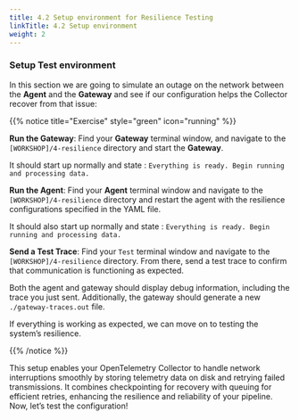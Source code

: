 ```yaml
---
title: 4.2 Setup environment for Resilience Testing
linkTitle: 4.2 Setup environment
weight: 2
---
```


### Setup Test environment

In this section we are going to simulate an outage on the network between the **Agent** and the **Gateway** and see if our configuration helps the Collector recover from that issue:

{{% notice title="Exercise" style="green" icon="running" %}}

**Run the Gateway**: Find your **Gateway** terminal window, and navigate to the `[WORKSHOP]/4-resilience` directory and start the **Gateway**.

It should start up normally and state : `Everything is ready. Begin running and processing data.`

**Run the Agent**: Find your **Agent** terminal window and navigate to the `[WORKSHOP]/4-resilience` directory and restart the agent with the resilience configurations specified in the YAML file.

It should also start up normally and state : `Everything is ready. Begin running and processing data.`

**Send a Test Trace**:
Find your `Test` terminal window and navigate to the `[WORKSHOP]/4-resilience` directory. From there, send a test trace to confirm that communication is functioning as expected.

Both the agent and gateway should display debug information, including the trace you just sent. Additionally, the gateway should generate a new `./gateway-traces.out` file.

If everything is working as expected, we can move on to testing the system’s resilience.

{{% /notice %}}

This setup enables your OpenTelemetry Collector to handle network interruptions smoothly by storing telemetry data on disk and retrying failed transmissions. It combines checkpointing for recovery with queuing for efficient retries, enhancing the resilience and reliability of your pipeline. Now, let’s test the configuration!
